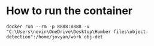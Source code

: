 # How to run the container

`docker run --rm -p 8888:8888 -v "C:\Users\nevin\OneDrive\Desktop\Humber files\object-detection":/home/jovyan/work obj-det`
